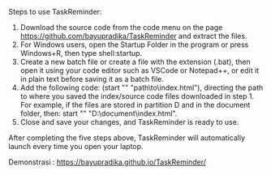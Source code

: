 Steps to use TaskReminder:

1. Download the source code from the code menu on the page https://github.com/bayupradika/TaskReminder and extract the files.
2. For Windows users, open the Startup Folder in the program or press Windows+R, then type shell:startup.
3. Create a new batch file or create a file with the extension (.bat), then open it using your code editor such as VSCode or Notepad++, or edit it in plain text before saving it as a batch file.
4. Add the following code: (start "" "path\to\index.html"), directing the path to where you saved the index/source code files downloaded in step 1. For example, if the files are stored in partition D and in the document folder, then: start "" "D:\document\index.html".
5. Close and save your changes, and TaskReminder is ready to use.

After completing the five steps above, TaskReminder will automatically launch every time you open your laptop.

Demonstrasi : https://bayupradika.github.io/TaskReminder/
